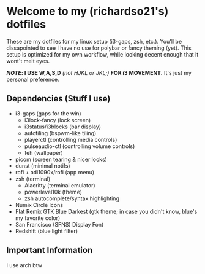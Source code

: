 # Welcome to my (richardso21's) dotfiles
These are my dotfiles for my linux setup (i3-gaps, zsh, etc.). You'll be dissapointed to see I have no use for polybar or fancy theming (yet). This setup is optimized for my own workflow, while looking decent enough that it wont't melt eyes.

**_NOTE_: I USE W,A,S,D** _(not HJKL or JKL;)_ **FOR i3 MOVEMENT.** It's just my personal preference.

## Dependencies (Stuff I use)
 - i3-gaps (gaps for the win)
   - i3lock-fancy (lock screen)
   - i3status/i3blocks (bar display)
   - autotiling (bspwm-like tiling)
   - playerctl (controlling media controls)
   - pulseaudio-ctl (controlling volume controls)
   - feh (wallpaper)
 - picom (screen tearing & nicer looks)
 - dunst (minimal notifs)
 - rofi + adi1090x/rofi (app menu)
 - zsh (terminal)
   - Alacritty (terminal emulator)
   - powerlevel10k (theme)
   - zsh autocomplete/syntax highlighting
 - Numix Circle Icons
 - Flat Remix GTK Blue Darkest (gtk theme; in case you didn't know, blue's my favorite color)
 - San Francisco (SFNS) Display Font
 - Redshift (blue light filter)

## Important Information
I use arch btw
